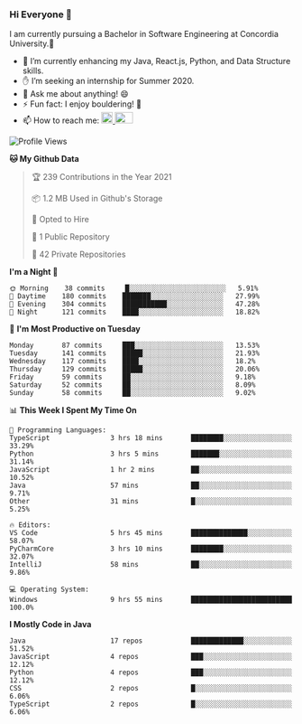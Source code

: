 ### Hi Everyone 👋
I am currently pursuing a Bachelor in Software Engineering at Concordia University.🏫

- 🌱 I’m currently enhancing my Java, React.js, Python, and Data Structure skills.
- ✋ I’m seeking an internship for Summer 2020.
- 💬 Ask me about anything! 😄
- ⚡ Fun fact: I enjoy bouldering! 🧗‍
- 📫 How to reach me: <a href="https://www.linkedin.com/in/siu-tong-ye/" target="_blank"> <img width="20px" width="32" src="https://cdn.jsdelivr.net/npm/simple-icons@v3/icons/linkedin.svg" /> </a> <a href="mailto:SiuTongYe@gmail.com" target="_blank"> <img height="20" width="32" src="https://cdn.jsdelivr.net/npm/simple-icons@v3/icons/gmail.svg" /> </a>

<!--START_SECTION:waka-->
![Profile Views](http://img.shields.io/badge/Profile%20Views-3-blue)

**🐱 My Github Data** 

> 🏆 239 Contributions in the Year 2021
 > 
> 📦 1.2 MB Used in Github's Storage 
 > 
> 💼 Opted to Hire
 > 
> 📜 1 Public Repository 
 > 
> 🔑 42 Private Repositories  
 > 
**I'm a Night 🦉** 

```text
🌞 Morning    38 commits     █░░░░░░░░░░░░░░░░░░░░░░░░   5.91% 
🌆 Daytime    180 commits    ███████░░░░░░░░░░░░░░░░░░   27.99% 
🌃 Evening    304 commits    ███████████░░░░░░░░░░░░░░   47.28% 
🌙 Night      121 commits    ████░░░░░░░░░░░░░░░░░░░░░   18.82%

```
📅 **I'm Most Productive on Tuesday** 

```text
Monday       87 commits     ███░░░░░░░░░░░░░░░░░░░░░░   13.53% 
Tuesday      141 commits    █████░░░░░░░░░░░░░░░░░░░░   21.93% 
Wednesday    117 commits    ████░░░░░░░░░░░░░░░░░░░░░   18.2% 
Thursday     129 commits    █████░░░░░░░░░░░░░░░░░░░░   20.06% 
Friday       59 commits     ██░░░░░░░░░░░░░░░░░░░░░░░   9.18% 
Saturday     52 commits     ██░░░░░░░░░░░░░░░░░░░░░░░   8.09% 
Sunday       58 commits     ██░░░░░░░░░░░░░░░░░░░░░░░   9.02%

```


📊 **This Week I Spent My Time On** 

```text
💬 Programming Languages: 
TypeScript               3 hrs 18 mins       ████████░░░░░░░░░░░░░░░░░   33.29% 
Python                   3 hrs 5 mins        ███████░░░░░░░░░░░░░░░░░░   31.14% 
JavaScript               1 hr 2 mins         ██░░░░░░░░░░░░░░░░░░░░░░░   10.52% 
Java                     57 mins             ██░░░░░░░░░░░░░░░░░░░░░░░   9.71% 
Other                    31 mins             █░░░░░░░░░░░░░░░░░░░░░░░░   5.25%

🔥 Editors: 
VS Code                  5 hrs 45 mins       ██████████████░░░░░░░░░░░   58.07% 
PyCharmCore              3 hrs 10 mins       ████████░░░░░░░░░░░░░░░░░   32.07% 
IntelliJ                 58 mins             ██░░░░░░░░░░░░░░░░░░░░░░░   9.86%

💻 Operating System: 
Windows                  9 hrs 55 mins       █████████████████████████   100.0%

```

**I Mostly Code in Java** 

```text
Java                     17 repos            █████████████░░░░░░░░░░░░   51.52% 
JavaScript               4 repos             ███░░░░░░░░░░░░░░░░░░░░░░   12.12% 
Python                   4 repos             ███░░░░░░░░░░░░░░░░░░░░░░   12.12% 
CSS                      2 repos             █░░░░░░░░░░░░░░░░░░░░░░░░   6.06% 
TypeScript               2 repos             █░░░░░░░░░░░░░░░░░░░░░░░░   6.06%

```



<!--END_SECTION:waka-->
